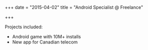 +++
date = "2015-04-02"
title = "Android Specialist @ Freelance"

+++

Projects included:

 - Android game with 10M+ installs
 - New app for Canadian telecom

 

